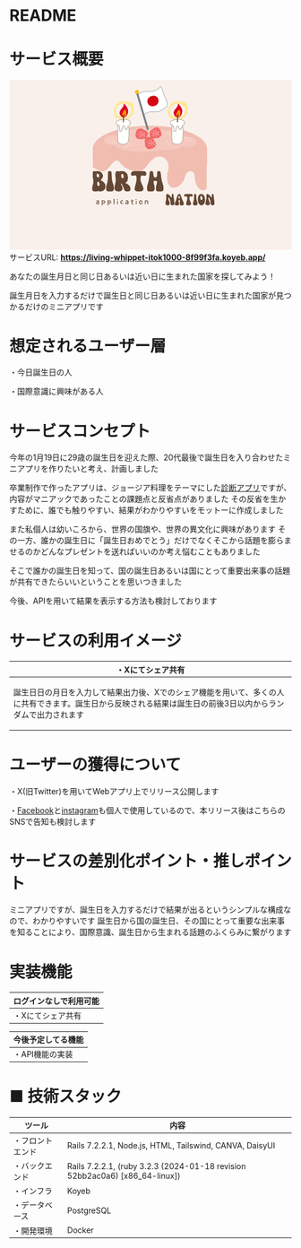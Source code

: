 # README

# サービス概要
![birthnation](app/assets/images/default_ogp.png)
サービスURL: **https://living-whippet-itok1000-8f99f3fa.koyeb.app/**

あなたの誕生月日と同じ日あるいは近い日に生まれた国家を探してみよう！

誕生月日を入力するだけで誕生日と同じ日あるいは近い日に生まれた国家が見つかるだけのミニアプリです

# 想定されるユーザー層
・今日誕生日の人

・国際意識に興味がある人

# サービスコンセプト
今年の1月19日に29歳の誕生日を迎えた際、20代最後で誕生日を入り合わせたミニアプリを作りたいと考え、計画しました

卒業制作で作ったアプリは、ジョージア料理をテーマにした[診断アプリ](https://gamarjoba.jp/)ですが、内容がマニアックであったことの課題点と反省点がありました
その反省を生かすために、誰でも触りやすい、結果がわかりやすいをモットーに作成しました

また私個人は幼いころから、世界の国旗や、世界の異文化に興味があります
その一方、誰かの誕生日に「誕生日おめでとう」だけでなくそこから話題を膨らませるのかどんなプレゼントを送ればいいのか考え悩むこともありました

そこで誰かの誕生日を知って、国の誕生日あるいは国にとって重要出来事の話題が共有できたらいいということを思いつきました

今後、APIを用いて結果を表示する方法も検討しております

# サービスの利用イメージ
|・Xにてシェア共有|
| :------------------------------------------------------------------------------------------------: |
|<p align="left">誕生日日の月日を入力して結果出力後、Xでのシェア機能を用いて、多くの人に共有できます。誕生日から反映される結果は誕生日の前後3日以内からランダムで出力されます|

# ユーザーの獲得について
・X(旧Twitter)を用いてWebアプリ上でリリース公開します

・[Facebook](https://ja-jp.facebook.com/people/%E4%BC%8A%E8%97%A4%E5%81%A5%E5%A4%AA/pfbid0qTUGyTWXz25SVuS13YzG1G9jjtxvKQS9i6cuABJtmjcE3wD2pyQQmEQHQA8XquTgl/)と[instagram](https://www.instagram.com/uotiatnek2525/?igsh=OGQ5ZDc2ODk2ZA%3D%3D&utm_source=qr)も個人で使用しているので、本リリース後はこちらのSNSで告知も検討します


# サービスの差別化ポイント・推しポイント
ミニアプリですが、誕生日を入力するだけで結果が出るというシンプルな構成なので、わかりやすいです
誕生日から国の誕生日、その国にとって重要な出来事を知ることにより、国際意識、誕生日から生まれる話題のふくらみに繋がります

# 実装機能
|ログインなしで利用可能|
| -------- |
|・Xにてシェア共有|

|今後予定してる機能|
| -------- |
|・API機能の実装|

# ■ 技術スタック
|ツール| 内容 |
| -------- | -------- |
|・フロントエンド| Rails 7.2.2.1, Node.js, HTML, Tailswind, CANVA, DaisyUI|
|・バックエンド| Rails 7.2.2.1, (ruby 3.2.3 (2024-01-18 revision 52bb2ac0a6) [x86_64-linux])|
|・インフラ| Koyeb|
|・データベース| PostgreSQL|
|・開発環境|Docker|